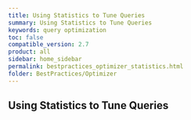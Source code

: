 ```yaml
---
title: Using Statistics to Tune Queries
summary: Using Statistics to Tune Queries
keywords: query optimization
toc: false
compatible_version: 2.7
product: all
sidebar: home_sidebar
permalink: bestpractices_optimizer_statistics.html
folder: BestPractices/Optimizer
---
```

<section>
<div class="TopicContent" data-swiftype-index="true" markdown="1">

# Using Statistics to Tune Queries



</div>
</section>
